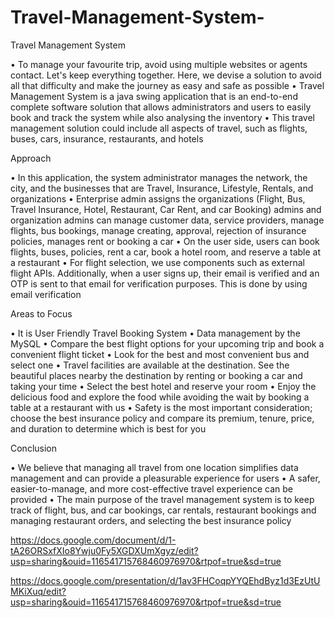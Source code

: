 # Travel-Management-System-

Travel Management System	

•	To manage your favourite trip, avoid using multiple websites or agents contact. Let's keep everything together. Here, we devise a solution to avoid all that difficulty and make the journey as easy and safe as possible
•	Travel Management System is a java swing application that is an end-to-end complete software solution that allows administrators and users to easily book and track the system while also analysing the inventory
•	This travel management solution could include all aspects of travel, such as flights, buses, cars, insurance, restaurants, and hotels

Approach

•	In this application, the system administrator manages the network, the city, and the businesses that are Travel, Insurance, Lifestyle, Rentals, and organizations
•	Enterprise admin assigns the organizations (Flight, Bus, Travel Insurance, Hotel, Restaurant, Car Rent, and car Booking) admins and organization admins can manage customer data, service providers, manage flights, bus bookings, manage creating, approval, rejection of insurance policies, manages rent or booking a car
•	On the user side, users can book flights, buses, policies, rent a car, book a hotel room, and reserve a table at a restaurant
•	For flight selection, we use components such as external flight APIs. Additionally, when a user signs up, their email is verified and an OTP is sent to that email for verification purposes. This is done by using email verification

Areas to Focus

•	It is User Friendly Travel Booking System
•	Data management by the MySQL
•	Compare the best flight options for your upcoming trip and book a convenient flight ticket
•	Look for the best and most convenient bus and select one
•	Travel facilities are available at the destination. See the beautiful places nearby the destination by renting or booking a car and taking your time
•	Select the best hotel and reserve your room
•	Enjoy the delicious food and explore the food while avoiding the wait by booking a table at a restaurant with us
•	Safety is the most important consideration; choose the best insurance policy and compare its premium, tenure, price, and duration to determine which is best for you

Conclusion

•	We believe that managing all travel from one location simplifies data management and can provide a pleasurable experience for users
•	A safer, easier-to-manage, and more cost-effective travel experience can be provided
•	The main purpose of the travel management system is to keep track of flight, bus, and car bookings, car rentals, restaurant bookings and managing restaurant orders, and selecting the best insurance policy



https://docs.google.com/document/d/1-tA26ORSxfXIo8Ywju0Fy5XGDXUmXgyz/edit?usp=sharing&ouid=116541715768460976970&rtpof=true&sd=true

https://docs.google.com/presentation/d/1av3FHCoqpYYQEhdByz1d3EzUtUMKiXuq/edit?usp=sharing&ouid=116541715768460976970&rtpof=true&sd=true
